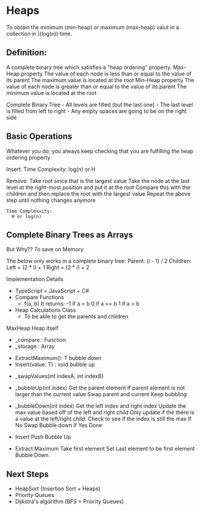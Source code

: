 # Heaps

To obtain the minimum (min-heap) or maximum (max-heap) valut in a collection in )(log(n)) time.

## Definition:
  A complete binary tree which satisfies a "heap ordering" property.
  Max-Heap property
    The value of each node is less than or equal to the value of its parent
    The maximum value is located at the root
  Min-Heap property
    The value of each node is greater than or equal to the value of its parent
    The minimum value is located at the root

  Complete Binary Tree
    - All levels are filled (but the last one)
    - The last level is filled from left to right
    - Any empty spaces are going to be on the right side

## Basic Operations
  Whatever you do; you always keep checking that you are fulfilling the heap ordering property
  
  Insert:
    Time Complexity:
      log(n) or H

  Remove:
    Take root since that is the largest value
    Take the node at the last level at the right-most position and put it at the root
    Compare this with the children and then replace the root with the largest value
    Repeat the above step until nothing changes anymore

    Time Complexxity:
      H or log(n)


## Complete Binary Trees as Arrays
  But Why??
    To save on Memory

  The below only works in a complete binary tree:
  Parent:
    (i - 1) / 2
  Children:
    Left = (2 * i) + 1
    Right = (2 * i) + 2

Implementation Details
  - TypeScript = JavaScript + C#
  - Compare Functions
    + f(a, b)
        It returns: 
          -1 if a < b
          0 if a == b
          1 if a > b
  - Heap Calculations Class
    + To be able to get the parents and children


MaxHeap<T>
  Heap itself
  - _compare : Function
  - _storage : Array<T>

  + ExtractMaximum(): T
      bubble down
  + Insert(value: T) : void
      bubble up

  - _swapValues(int indexA, int indexB)
  - _bubbleUp(int index)
      Get the parent element
      If parent element is not larger than the current value
      Swap parent and current
      Keep bubbling

  - _bubbleDown(int index)
      Get the left index and right index
      Update the max value based off of the left and right child
        Only update if  the there is a value at the left/right child.
      Check to see if the index is still the max
      If No
        Swap
        Bubble down
      If Yes
        Done

  - Insert
      Push
      Bubble Up

  - Extract Maximum
      Take first element
      Set Last element to be first element
      Bubble Down

## Next Steps

  - HeapSort (Insertion Sort + Heaps)
  - Priority Queues
  - Dijkstra's algorithm (BFS + Priority Queues)